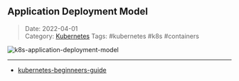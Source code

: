  ## Application Deployment Model
 
>Date: 2022-04-01  
>Category: [Kubernetes](links/00Kubernetes.md)
>Tags: #kubernetes #k8s #containers 

![k8s-application-deployment-model](files/k8s-application-deployment-model.png)





---
- [kubernetes-beginneers-guide](notes/old/kubernetes-beginneers-guide.md)